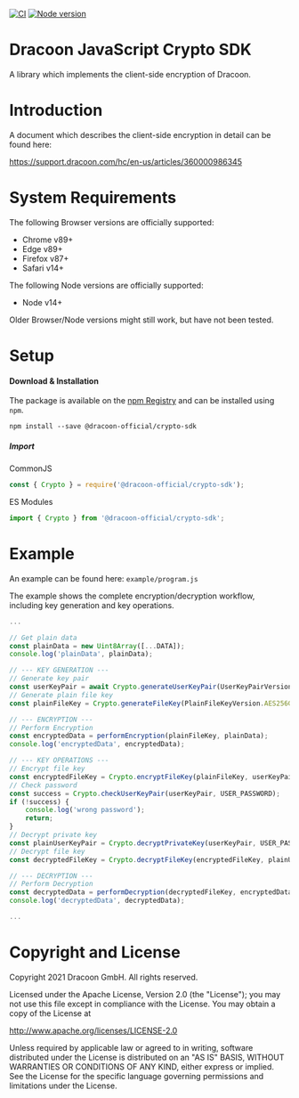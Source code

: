 [![CI](https://travis-ci.com/dracoon/dracoon-javascript-crypto-sdk.svg?branch=master)](https://travis-ci.com/dracoon)
[![Node version](https://img.shields.io/npm/v/@dracoon-official/crypto-sdk)](https://npmjs.com/package/@dracoon-official/crypto-sdk)

# Dracoon JavaScript Crypto SDK

A library which implements the client-side encryption of Dracoon.

# Introduction

A document which describes the client-side encryption in detail can be found here:

https://support.dracoon.com/hc/en-us/articles/360000986345

# System Requirements

The following Browser versions are officially supported:

-   Chrome v89+
-   Edge v89+
-   Firefox v87+
-   Safari v14+

The following Node versions are officially supported:

-   Node v14+

Older Browser/Node versions might still work, but have not been tested.

# Setup

#### Download & Installation

The package is available on the [npm Registry](https://npmjs.com/package/@dracoon-official/crypto-sdk) and can be installed using `npm`.

```shell
npm install --save @dracoon-official/crypto-sdk
```

##### Import

CommonJS

```javascript
const { Crypto } = require('@dracoon-official/crypto-sdk');
```

ES Modules

```javascript
import { Crypto } from '@dracoon-official/crypto-sdk';
```

# Example

An example can be found here: `example/program.js`

The example shows the complete encryption/decryption workflow, including key generation and key operations.

```javascript
...

// Get plain data
const plainData = new Uint8Array([...DATA]);
console.log('plainData', plainData);

// --- KEY GENERATION ---
// Generate key pair
const userKeyPair = await Crypto.generateUserKeyPair(UserKeyPairVersion.RSA4096, USER_PASSWORD);
// Generate plain file key
const plainFileKey = Crypto.generateFileKey(PlainFileKeyVersion.AES256GCM);

// --- ENCRYPTION ---
// Perform Encryption
const encryptedData = performEncryption(plainFileKey, plainData);
console.log('encryptedData', encryptedData);

// --- KEY OPERATIONS ---
// Encrypt file key
const encryptedFileKey = Crypto.encryptFileKey(plainFileKey, userKeyPair.publicKeyContainer);
// Check password
const success = Crypto.checkUserKeyPair(userKeyPair, USER_PASSWORD);
if (!success) {
    console.log('wrong password');
    return;
}
// Decrypt private key
const plainUserKeyPair = Crypto.decryptPrivateKey(userKeyPair, USER_PASSWORD);
// Decrypt file key
const decryptedFileKey = Crypto.decryptFileKey(encryptedFileKey, plainUserKeyPair.privateKeyContainer);

// --- DECRYPTION ---
// Perform Decryption
const decryptedData = performDecryption(decryptedFileKey, encryptedData);
console.log('decryptedData', decryptedData);

...
```

# Copyright and License

Copyright 2021 Dracoon GmbH. All rights reserved.

Licensed under the Apache License, Version 2.0 (the "License"); you may not use this file except in compliance with the
License. You may obtain a copy of the License at

http://www.apache.org/licenses/LICENSE-2.0

Unless required by applicable law or agreed to in writing, software distributed under the License is distributed on an
"AS IS" BASIS, WITHOUT WARRANTIES OR CONDITIONS OF ANY KIND, either express or implied. See the License for the specific
language governing permissions and limitations under the License.
